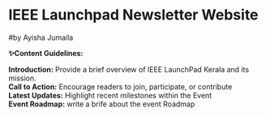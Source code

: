 # IEEE Launchpad Newsletter Website
#by Ayisha Jumaila

**✨Content Guidelines:**

**Introduction:** Provide a brief overview of IEEE LaunchPad Kerala and its mission.<br>
**Call to Action:** Encourage readers to join, participate, or contribute <br>
**Latest Updates:** Highlight recent milestones within the Event <br>
**Event  Roadmap:** write a  brife about the event Roadmap <br>
